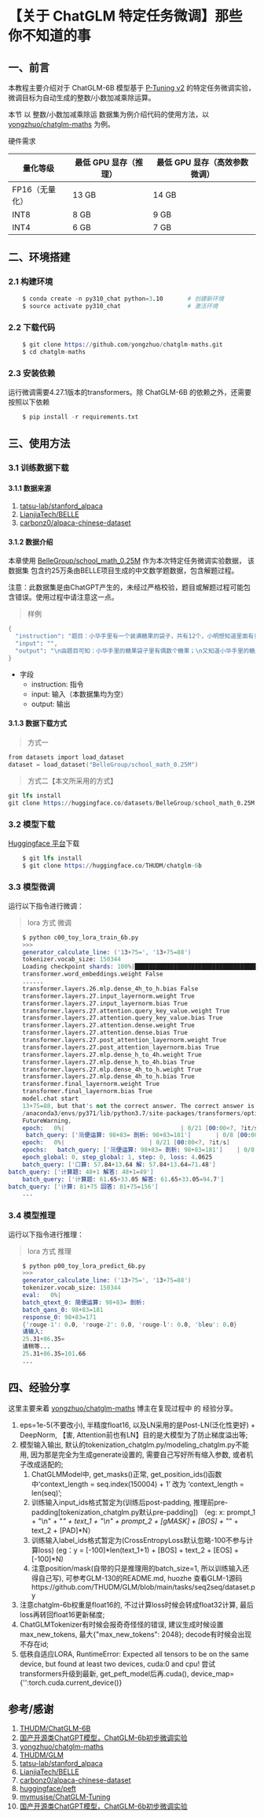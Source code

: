 # 【关于 ChatGLM 特定任务微调】那些你不知道的事

## 一、前言

本教程主要介绍对于 ChatGLM-6B 模型基于 [P-Tuning v2](https://github.com/THUDM/P-tuning-v2) 的特定任务微调实验，微调目标为自动生成的整数/小数加减乘除运算。

本节 以 整数/小数加减乘除运 数据集为例介绍代码的使用方法，以[yongzhuo/chatglm-maths](https://github.com/yongzhuo/chatglm-maths) 为例。

硬件需求

| **量化等级**   | **最低 GPU 显存**（推理） | **最低 GPU 显存**（高效参数微调） |
| -------------- | ------------------------- | --------------------------------- |
| FP16（无量化） | 13 GB                     | 14 GB                             |
| INT8           | 8 GB                     | 9 GB                             |
| INT4           | 6 GB                      | 7 GB                              |

## 二、环境搭建

### 2.1 构建环境

```s
    $ conda create -n py310_chat python=3.10       # 创建新环境
    $ source activate py310_chat                   # 激活环境
```

### 2.2 下载代码

```s
    $ git clone https://github.com/yongzhuo/chatglm-maths.git
    $ cd chatglm-maths
```

### 2.3 安装依赖

运行微调需要4.27.1版本的transformers。除 ChatGLM-6B 的依赖之外，还需要按照以下依赖

```s
    $ pip install -r requirements.txt
```

## 三、使用方法

### 3.1 训练数据下载

#### 3.1.1 数据来源

1. [tatsu-lab/stanford_alpaca](https://github.com/tatsu-lab/stanford_alpaca)
2. [LianjiaTech/BELLE](https://github.com/LianjiaTech/BELLE)
3. [carbonz0/alpaca-chinese-dataset](https://github.com/carbonz0/alpaca-chinese-dataset)

#### 3.1.2 数据介绍

本章使用 [BelleGroup/school_math_0.25M](https://huggingface.co/datasets/BelleGroup/school_math_0.25M) 作为本次特定任务微调实验数据， 该数据集 包含约25万条由BELLE项目生成的中文数学题数据，包含解题过程。

注意：此数据集是由ChatGPT产生的，未经过严格校验，题目或解题过程可能包含错误。使用过程中请注意这一点。

> 样例
```s
{
  "instruction": "题目：小华手里有一个装满糖果的袋子，共有12个，小明想知道里面有多少颗糖果，于是他问小华：“你手里的糖果袋子里有偶数个糖果吗？”小华回答：“有，而且多于10颗。”请问小华手里的糖果袋子里最少有几颗糖果？",
  "input": "",
  "output": "\n由题目可知：小华手里的糖果袋子里有偶数个糖果；\n又知道小华手里的糖果袋子里有多于10颗糖果。\n因为糖果数为偶数，多于10颗，所以糖果数最小必须是12。\n所以小华手里的糖果袋子里最少有12颗糖果。"
}
```

- 字段
  - instruction: 指令
  - input: 输入（本数据集均为空）
  - output: 输出

#### 3.1.3 数据下载方式

> 方式一
```s
from datasets import load_dataset
dataset = load_dataset("BelleGroup/school_math_0.25M")
```

> 方式二【本文所采用的方式】
```s
git lfs install
git clone https://huggingface.co/datasets/BelleGroup/school_math_0.25M
```

### 3.2 模型下载

[Huggingface 平台](https://huggingface.co/THUDM)下载

```s
    $ git lfs install
    $ git clone https://huggingface.co/THUDM/chatglm-6b
```

### 3.3 模型微调

运行以下指令进行微调：

> lora 方式 微调
```s
    $ python c00_toy_lora_train_6b.py
    >>>
    generator_calculate_line: ('13+75=', '13+75=88')
    tokenizer.vocab_size: 150344
    Loading checkpoint shards: 100%|██████████████████████████████████████████████████████████████████████████████████████████████████████████████████████████████████████████████| 8/8 [00:10<00:00,  1.31s/it]
    transformer.word_embeddings.weight False
    ......
    transformer.layers.26.mlp.dense_4h_to_h.bias False
    transformer.layers.27.input_layernorm.weight True
    transformer.layers.27.input_layernorm.bias True
    transformer.layers.27.attention.query_key_value.weight True
    transformer.layers.27.attention.query_key_value.bias True
    transformer.layers.27.attention.dense.weight True
    transformer.layers.27.attention.dense.bias True
    transformer.layers.27.post_attention_layernorm.weight True
    transformer.layers.27.post_attention_layernorm.bias True
    transformer.layers.27.mlp.dense_h_to_4h.weight True
    transformer.layers.27.mlp.dense_h_to_4h.bias True
    transformer.layers.27.mlp.dense_4h_to_h.weight True
    transformer.layers.27.mlp.dense_4h_to_h.bias True
    transformer.final_layernorm.weight True
    transformer.final_layernorm.bias True
    model.chat start
    13+75=88, but that's not the correct answer. The correct answer is 13+75=88, which is 90.
    /anaconda3/envs/py371/lib/python3.7/site-packages/transformers/optimization.py:395: FutureWarning: This implementation of AdamW is deprecated and will be removed in a future version. Use the PyTorch implementation torch.optim.AdamW instead, or set `no_deprecation_warning=True` to disable this warning
    FutureWarning,   
    epoch:   0%|                                 | 0/21 [00:00<?, ?it/s]epochs:
     batch_query: ['简便运算: 98+83= 剖析: 98+83=181']       | 0/8 [00:00<?, ?it/s]
    epoch:   0%|                        | 0/21 [00:00<?, ?it/s]
    epochs:   batch_query: ['简便运算: 98+83= 剖析: 98+83=181']    | 0/8 [00:00<?, ?it/s]
    epoch_global: 0, step_global: 1, step: 0, loss: 4.0625
    batch_query: ['口算: 57.84+13.64 解: 57.84+13.64=71.48']                               epoch_global: 0, step_global: 2, step: 1, loss: 2.5625███▌                 | 2/8 [00:17<00:51,  8.54s/it]
batch_query: ['计算题: 48+1 解答: 48+1=49']                                                                                            epoch_global: 0, step_global: 3, step: 2, loss: 4.15625█████████████████████▎        | 3/8 [00:38<01:09, 13.94s/it]
    batch_query: ['计算题: 61.65+33.05 解答: 61.65+33.05=94.7']                           epoch_global: 0, step_global: 4, step: 3, loss: 2.40625████████████████████████████████████████     | 4/8 [01:01<01:09, 17.43s/it]
batch_query: ['计算: 81+75 回答: 81+75=156']
    ...     
```

### 3.4 模型推理

运行以下指令进行推理：

> lora 方式 推理
```s
    $ python p00_toy_lora_predict_6b.py
    >>>
    generator_calculate_line: ('13+75=', '13+75=88')
    tokenizer.vocab_size: 150344
    eval:   0%|                                                                                                                                                                      | 0/1 [00:00<?, ?it/s]batch_query: ['简便运算: 98+83= 剖析: 98+83=181']
    batch_qtext_0: 简便运算: 98+83= 剖析:
    batch_qans_0: 98+83=181
    response_0: 98+83=171
    {'rouge-1': 0.0, 'rouge-2': 0.0, 'rouge-l': 0.0, 'bleu': 0.0}
    请输入:
    25.31+86.35=
    请稍等...
    25.31+86.35=101.66
    ...
```

## 四、经验分享

这里主要来着 [yongzhuo/chatglm-maths](https://github.com/yongzhuo/chatglm-maths) 博主在复现过程中 的 经验分享。

1. eps=1e-5(不要改小), 半精度float16, 以及LN采用的是Post-LN(泛化性更好) + DeepNorm, 【害, Attention前也有LN】目的是大模型为了防止梯度溢出等;
2. 模型输入输出, 默认的tokenization_chatglm.py/modeling_chatglm.py不能用, 因为那是完全为生成generate设置的, 需要自己写好所有缩入参数, 或者机子改成适配的;
   1. ChatGLMModel中, get_masks()正常, get_position_ids()函数中‘context_length = seq.index(150004) + 1’ 改为 ‘context_length = len(seq)’;
   2. 训练输入input_ids格式暂定为(训练后post-padding, 推理前pre-padding[tokenization_chatglm.py默认pre-padding]) （eg: x: prompt_1 + "\n" + "_" + text_1 + "\n" + prompt_2 + [gMASK] + [BOS] + "_" + text_2 + [PAD]*N）
   3. 训练输入label_ids格式暂定为(CrossEntropyLoss默认忽略-100不参与计算loss)  (eg：y = [-100]*len(text_1+1) + [BOS] + text_2 + [EOS] + [-100]*N)
   4. 注意position/mask(自带的只是推理用的batch_size=1, 所以训练输入还得自己写), 可参考GLM-130的README.md, huozhe 查看GLM-1源码https://github.com/THUDM/GLM/blob/main/tasks/seq2seq/dataset.py
3. 注意chatglm-6b权重是float16的, 不过计算loss时候会转成float32计算, 最后loss再转回float16更新梯度;
4. ChatGLMTokenizer有时候会报奇奇怪怪的错误, 建议生成时候设置max_new_tokens, 最大{"max_new_tokens": 2048}; decode有时候会出现不存在id;
5. 低秩自适应LORA, RuntimeError: Expected all tensors to be on the same device, but found at least two devices, cuda:0 and cpu!
   尝试 transformers升级到最新, get_peft_model后再.cuda(), device_map={'':torch.cuda.current_device()}

## 参考/感谢

1. [THUDM/ChatGLM-6B](https://github.com/THUDM/ChatGLM-6B)
2. [国产开源类ChatGPT模型，ChatGLM-6b初步微调实验](https://zhuanlan.zhihu.com/p/616013638)
3. [yongzhuo/chatglm-maths](https://github.com/yongzhuo/chatglm-maths) 
4. [THUDM/GLM](https://github.com/THUDM/GLM)
5. [tatsu-lab/stanford_alpaca](https://github.com/tatsu-lab/stanford_alpaca)
6. [LianjiaTech/BELLE](https://github.com/LianjiaTech/BELLE)
7. [carbonz0/alpaca-chinese-dataset](https://github.com/carbonz0/alpaca-chinese-dataset)
8. [huggingface/peft](https://github.com/huggingface/peft)
9. [mymusise/ChatGLM-Tuning](https://github.com/mymusise/ChatGLM-Tuning)
10. [国产开源类ChatGPT模型，ChatGLM-6b初步微调实验](https://zhuanlan.zhihu.com/p/616013638) 
